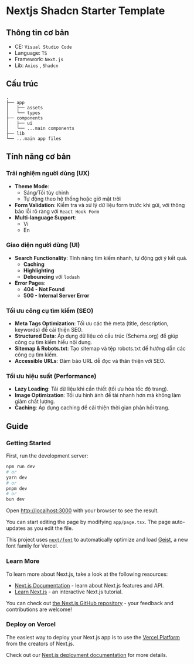 # Nextjs Shadcn Starter Template

## Thông tin cơ bản

- CE: `Visual Studio Code`
- Language: `TS`
- Framework: `Next.js`
- Lib: `Axios` , `Shadcn`

## Cấu trúc

```
.
├── app
│   ├── assets
│   └── types
├── components
│   ├── ui
│   └── ...main components
├── lib
└── ...main app files
```

## Tính năng cơ bản

### Trải nghiệm người dùng (UX)

- **Theme Mode**:
  - Sáng/Tối tùy chỉnh
  - Tự động theo hệ thống hoặc giờ mặt trời
- **Form Validation**: Kiểm tra và xử lý dữ liệu form trước khi gửi, với thông báo lỗi rõ ràng với `React Hook Form`
- **Multi-language Support**:
  - Vi
  - En

### Giao diện người dùng (UI)

- **Search Functionality**: Tính năng tìm kiếm nhanh, tự động gợi ý kết quả.
  - **Caching**
  - **Highlighting**
  - **Debouncing** với `lodash`
- **Error Pages**:
  - **404 - Not Found**
  - **500 - Internal Server Error**

### Tối ưu công cụ tìm kiếm (SEO)

- **Meta Tags Optimization**: Tối ưu các thẻ meta (title, description, keywords) để cải thiện SEO.
- **Structured Data**: Áp dụng dữ liệu có cấu trúc (Schema.org) để giúp công cụ tìm kiếm hiểu nội dung.
- **Sitemap & Robots.txt**: Tạo sitemap và tệp robots.txt để hướng dẫn các công cụ tìm kiếm.
- **Accessible URLs**: Đảm bảo URL dễ đọc và thân thiện với SEO.

### Tối ưu hiệu suất (Performance)

- **Lazy Loading**: Tải dữ liệu khi cần thiết (tối ưu hóa tốc độ trang).
- **Image Optimization**: Tối ưu hình ảnh để tải nhanh hơn mà không làm giảm chất lượng.
- **Caching**: Áp dụng caching để cải thiện thời gian phản hồi trang.

## Guide

### Getting Started

First, run the development server:

```bash
npm run dev
# or
yarn dev
# or
pnpm dev
# or
bun dev
```

Open [http://localhost:3000](http://localhost:3000) with your browser to see the result.

You can start editing the page by modifying `app/page.tsx`. The page auto-updates as you edit the file.

This project uses [`next/font`](https://nextjs.org/docs/app/building-your-application/optimizing/fonts) to automatically optimize and load [Geist](https://vercel.com/font), a new font family for Vercel.

### Learn More

To learn more about Next.js, take a look at the following resources:

- [Next.js Documentation](https://nextjs.org/docs) - learn about Next.js features and API.
- [Learn Next.js](https://nextjs.org/learn) - an interactive Next.js tutorial.

You can check out [the Next.js GitHub repository](https://github.com/vercel/next.js) - your feedback and contributions are welcome!

### Deploy on Vercel

The easiest way to deploy your Next.js app is to use the [Vercel Platform](https://vercel.com/new?utm_medium=default-template&filter=next.js&utm_source=create-next-app&utm_campaign=create-next-app-readme) from the creators of Next.js.

Check out our [Next.js deployment documentation](https://nextjs.org/docs/app/building-your-application/deploying) for more details.
